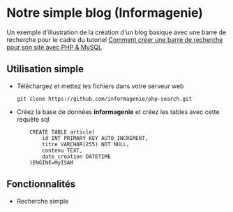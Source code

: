 # Notre simple blog (Informagenie)

Un exemple d'illustration de la création d'un blog basique avec une barre de recherche pour le cadre du tutoriel [Comment créer une barre de recherche pour son site avec PHP & MySQL](http://www.informagenie.com/barre-de-recherche-site-php-mysql/)

## Utilisation simple

- Téléchargez et mettez les fichiers dans votre serveur web

    `git clone https://github.com/informagenie/php-search.git`

- Créez la base de données **informagenie** et créez les tables avec cette requête sql

    ```mysql
        CREATE TABLE article(
            id INT PRIMARY KEY AUTO_INCREMENT,
            titre VARCHAR(255) NOT NULL,
            contenu TEXT,
            date_creation DATETIME
        )ENGINE=MyISAM
    ```
## Fonctionnalités
- Recherche simple
